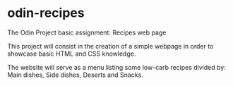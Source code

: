 # odin-recipes
The Odin Project basic assignment: Recipes web page

This project will consist in the creation of a simple webpage in order to showcase basic HTML and CSS knowledge.

The website will serve as a menu listing some low-carb recipes divided by: Main dishes, Side dishes, Deserts and Snacks.